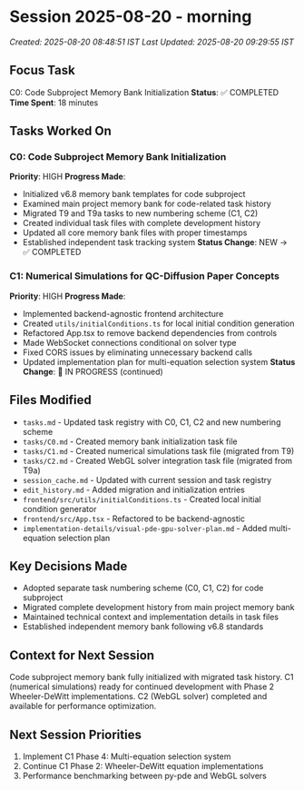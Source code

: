 # Session 2025-08-20 - morning

_Created: 2025-08-20 08:48:51 IST_
_Last Updated: 2025-08-20 09:29:55 IST_

## Focus Task

C0: Code Subproject Memory Bank Initialization
**Status**: ✅ COMPLETED
**Time Spent**: 18 minutes

## Tasks Worked On

### C0: Code Subproject Memory Bank Initialization

**Priority**: HIGH
**Progress Made**:

- Initialized v6.8 memory bank templates for code subproject
- Examined main project memory bank for code-related task history
- Migrated T9 and T9a tasks to new numbering scheme (C1, C2)
- Created individual task files with complete development history
- Updated all core memory bank files with proper timestamps
- Established independent task tracking system
  **Status Change**: NEW → ✅ COMPLETED

### C1: Numerical Simulations for QC-Diffusion Paper Concepts

**Priority**: HIGH
**Progress Made**:

- Implemented backend-agnostic frontend architecture
- Created `utils/initialConditions.ts` for local initial condition generation
- Refactored App.tsx to remove backend dependencies from controls
- Made WebSocket connections conditional on solver type
- Fixed CORS issues by eliminating unnecessary backend calls
- Updated implementation plan for multi-equation selection system
  **Status Change**: 🔄 IN PROGRESS (continued)

## Files Modified

- `tasks.md` - Updated task registry with C0, C1, C2 and new numbering scheme
- `tasks/C0.md` - Created memory bank initialization task file
- `tasks/C1.md` - Created numerical simulations task file (migrated from T9)
- `tasks/C2.md` - Created WebGL solver integration task file (migrated from T9a)
- `session_cache.md` - Updated with current session and task registry
- `edit_history.md` - Added migration and initialization entries
- `frontend/src/utils/initialConditions.ts` - Created local initial condition generator
- `frontend/src/App.tsx` - Refactored to be backend-agnostic
- `implementation-details/visual-pde-gpu-solver-plan.md` - Added multi-equation selection plan

## Key Decisions Made

- Adopted separate task numbering scheme (C0, C1, C2) for code subproject
- Migrated complete development history from main project memory bank
- Maintained technical context and implementation details in task files
- Established independent memory bank following v6.8 standards

## Context for Next Session

Code subproject memory bank fully initialized with migrated task history. C1 (numerical simulations) ready for continued development with Phase 2 Wheeler-DeWitt implementations. C2 (WebGL solver) completed and available for performance optimization.

## Next Session Priorities

1. Implement C1 Phase 4: Multi-equation selection system
2. Continue C1 Phase 2: Wheeler-DeWitt equation implementations
3. Performance benchmarking between py-pde and WebGL solvers
